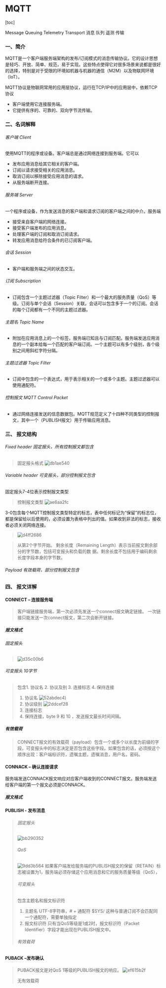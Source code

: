 # MQTT



[toc]

Message Queuing Telemetry Transport 消息 队列 遥测 传输

### 一、简介 

MQTT是一个客户端服务端架构的发布/订阅模式的消息传输协议。它的设计思想是轻巧、开放、简单、规范，易于实现。这些特点使得它对很多场景来说都是很好的选择，特别是对于受限的环境如机器与机器的通信（M2M）以及物联网环境（IoT）。

MQTT协议是物联网常用的应用层协议，运行在TCP/IP中的应用层中，依赖TCP协议

- 客户端使用它连接服务端。
- 它提供有序的、可靠的、双向字节流传输。

### 二、名词解释

###### 客户端 Client
使用MQTT的程序或设备。客户端总是通过网络连接到服务端。它可以

- 发布应用消息给其它相关的客户端。
- 订阅以请求接受相关的应用消息。
- 取消订阅以移除接受应用消息的请求。
- 从服务端断开连接。

###### 服务端 Server
一个程序或设备，作为发送消息的客户端和请求订阅的客户端之间的中介。服务端
- 接受来自客户端的网络连接。
- 接受客户端发布的应用消息。
- 处理客户端的订阅和取消订阅请求。
- 转发应用消息给符合条件的已订阅客户端。

###### 会话 Session

- 客户端和服务端之间的状态交互。

###### 订阅 Subscription
- 订阅包含一个主题过滤器（Topic Filter）和一个最大的服务质量（QoS）等级。订阅与单个会话（Session）关联。会话可以包含多于一个的订阅。会话的每个订阅都有一个不同的主题过滤器。

###### 主题名 Topic Name
- 附加在应用消息上的一个标签，服务端已知且与订阅匹配。服务端发送应用消息的一个副本给每一个匹配的客户端订阅。一个主题可以有多个级别，各个级别之间用斜杠字符分隔。

###### 主题过滤器 Topic Filter
- 订阅中包含的一个表达式，用于表示相关的一个或多个主题。主题过滤器可以使用通配符。

###### 控制报文 MQTT Control Packet
- 通过网络连接发送的信息数据包。MQTT规范定义了十四种不同类型的控制报文，其中一个（PUBLISH报文）用于传输应用消息。

### 三、 报文结构

###### Fixed header 固定报头，所有控制报文都包含

>固定报头格式
>![db1ae540](F:\GitFile\Typora\MQTT\Untitled.assets\db1ae540.png)

###### Variable header 可变报头，部分控制报文包含

固定报头7-4位表示控制报文类型
>控制报文类型
>![ae6aa2fc](F:\GitFile\Typora\MQTT\Untitled.assets\ae6aa2fc.png)

3-0包含每个MQTT控制报文类型特定的标志，表中任何标记为“保留”的标志位，都是保留给以后使用的，必须设置为表格中列出的值。如果收到非法的标志，接收者必须关闭网络连接。
>![d4ff2686](F:\GitFile\Typora\MQTT\Untitled.assets\d4ff2686.png)

>从第2个字节开始。
>剩余长度（Remaining Length）表示当前报文剩余部分的字节数，包括可变报头和负载的数
>据。剩余长度不包括用于编码剩余长度字段本身的字节数。

###### Payload 有效载荷，部分控制报文包含

### 四、 报文详解
#### CONNECT – 连接服务端
>客户端链接服务端，第一次必须先发送一个connect报文确定链接。
>一次链接只能发送一次connect报文，第二次会断开链接。
##### 报文格式
###### 固定报头

>![d35c00b6](F:\GitFile\Typora\MQTT\Untitled.assets\d35c00b6.png)
###### 可变报头 10字节
>包含1. 协议名 2. 协议及别 3. 连接标志 4. 保持连接
>1. 协议名
>![52abdec4](F:\GitFile\Typora\MQTT\Untitled.assets\52abdec4.png))
>2. 协议级别
>![2ddcef28](F:\GitFile\Typora\MQTT\Untitled.assets\2ddcef28.png)
>3. 连接标志
>4. 保持连接，byte 9 和 10 ，发送报文最长时间间隔。
##### 有效载荷
>CONNECT报文的有效载荷（payload）包含一个或多个以长度为前缀的字段，可变报头中的标志决定是否包含这些字段。如果包含的话，必须按这个顺序出现：客户端标识符，遗嘱主题，遗嘱消息，用户名，密码。

#### CONNACK – 确认连接请求
服务端发送CONNACK报文响应对应客户端收到的CONNECT报文。服务端发送给客户端的第一个报文必须是CONNACK。
##### 报文格式
>

#### PUBLISH - 发布消息
>###### 固定报头
>![bb290352](F:\GitFile\Typora\MQTT\Untitled.assets\bb290352.png)
>###### QoS
>![9dd3b564](F:\GitFile\Typora\MQTT\Untitled.assets\9dd3b564.png)
>如果客户端发给服务端的PUBLISH报文的保留（RETAIN）标志被设置为1，服务端必须存储这个应用消息和它的服务质量等级（QoS），
>
>###### 可变报头
>包含主题名和报文标识符
>1. 主题名 
>UTF-8字符串，# + 通配符
>$SYS/ 这种与普通订阅不会匹配同一个通配符，需要单独指定
>2. 报文标识符
>只有当QoS等级是1或2时，报文标识符（Packet Identifier）字段才能出现在PUBLISH报文中。
>
>###### 有效载荷
#### PUBACK –发布确认
>PUBACK报文是对QoS 1等级的PUBLISH报文的响应。
>![ef615b2f](F:\GitFile\Typora\MQTT\Untitled.assets\ef615b2f.png)
>
>无有效载荷